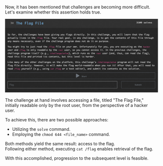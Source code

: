 Now, it has been mentioned that challenges are becoming more difficult. Let's examine whether this assertion holds true.

![The Flag File](ScreenShots/The%20Flag%20File.jpg)

The challenge at hand involves accessing a file, titled "The Flag File," initially readable only by the root user, from the perspective of a hacker user.  

To achieve this, there are two possible approaches:  
- Utilizing the `solve` command.
- Employing the `chmod 644 <file_name>` command.

Both methods yield the same result: access to the flag.  
Following either method, executing `cat /flag` enables retrieval of the flag.  
<!-- Flag: ~pwn.college{o0wQ-AETIvkEuxGhZm3aTmI7oBp.dljM3MDL4UDOzQzW}~ -->  
With this accomplished, progression to the subsequent level is feasible.  